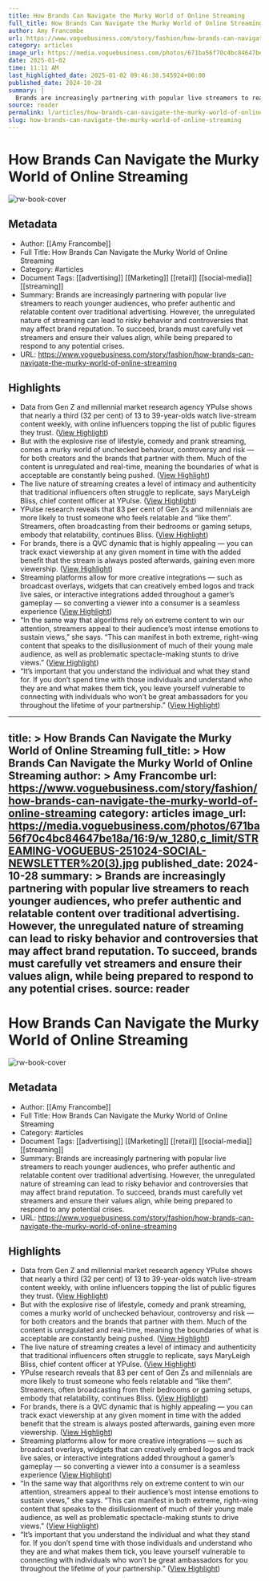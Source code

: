 ```yaml
---
title: How Brands Can Navigate the Murky World of Online Streaming
full_title: How Brands Can Navigate the Murky World of Online Streaming
author: Amy Francombe
url: https://www.voguebusiness.com/story/fashion/how-brands-can-navigate-the-murky-world-of-online-streaming
category: articles
image_url: https://media.voguebusiness.com/photos/671ba56f70c4bc84647be18a/16:9/w_1280,c_limit/STREAMING-VOGUEBUS-251024-SOCIAL-NEWSLETTER%20(3).jpg
date: 2025-01-02
time: 11:11 AM
last_highlighted_date: 2025-01-02 09:46:30.545924+00:00
published_date: 2024-10-28
summary: |
  Brands are increasingly partnering with popular live streamers to reach younger audiences, who prefer authentic and relatable content over traditional advertising. However, the unregulated nature of streaming can lead to risky behavior and controversies that may affect brand reputation. To succeed, brands must carefully vet streamers and ensure their values align, while being prepared to respond to any potential crises.
source: reader
permalink: l/articles/how-brands-can-navigate-the-murky-world-of-online-streaming
slug: how-brands-can-navigate-the-murky-world-of-online-streaming
---
```

# How Brands Can Navigate the Murky World of Online Streaming

![rw-book-cover](https://media.voguebusiness.com/photos/671ba56f70c4bc84647be18a/16:9/w_1280,c_limit/STREAMING-VOGUEBUS-251024-SOCIAL-NEWSLETTER%20(3).jpg)

## Metadata
- Author: [[Amy Francombe]]
- Full Title: How Brands Can Navigate the Murky World of Online Streaming
- Category: #articles
- Document Tags: [[advertising]] [[Marketing]] [[retail]] [[social-media]] [[streaming]] 
- Summary: Brands are increasingly partnering with popular live streamers to reach younger audiences, who prefer authentic and relatable content over traditional advertising. However, the unregulated nature of streaming can lead to risky behavior and controversies that may affect brand reputation. To succeed, brands must carefully vet streamers and ensure their values align, while being prepared to respond to any potential crises.
- URL: https://www.voguebusiness.com/story/fashion/how-brands-can-navigate-the-murky-world-of-online-streaming

## Highlights
- Data from Gen Z and millennial market research agency YPulse shows that nearly a third (32 per cent) of 13 to 39-year-olds watch live-stream content weekly, with online influencers topping the list of public figures they trust. ([View Highlight](https://read.readwise.io/read/01jgk67y4chgya31347ychcfe9))
- But with the explosive rise of lifestyle, comedy and prank streaming, comes a murky world of unchecked behaviour, controversy and risk — for both creators and the brands that partner with them. Much of the content is unregulated and real-time, meaning the boundaries of what is acceptable are constantly being pushed. ([View Highlight](https://read.readwise.io/read/01jgk69yazwjekr83av6yak51k))
- The live nature of streaming creates a level of intimacy and authenticity that traditional influencers often struggle to replicate, says MaryLeigh Bliss, chief content officer at YPulse. ([View Highlight](https://read.readwise.io/read/01jgk6abqav9edeg6j31hvhr42))
- YPulse research reveals that 83 per cent of Gen Zs and millennials are more likely to trust someone who feels relatable and “like them”. Streamers, often broadcasting from their bedrooms or gaming setups, embody that relatability, continues Bliss. ([View Highlight](https://read.readwise.io/read/01jgk6aqdb68rr6pe4neyvh95v))
- For brands, there is a QVC dynamic that is highly appealing — you can track exact viewership at any given moment in time with the added benefit that the stream is always posted afterwards, gaining even more viewership. ([View Highlight](https://read.readwise.io/read/01jgk6cf2n4jzj56y614v4p2t4))
- Streaming platforms allow for more creative integrations — such as broadcast overlays, widgets that can creatively embed logos and track live sales, or interactive integrations added throughout a gamer’s gameplay — so converting a viewer into a consumer is a seamless experience ([View Highlight](https://read.readwise.io/read/01jgk6ckkbxq74pmbm0trpz0qw))
- “In the same way that algorithms rely on extreme content to win our attention, streamers appeal to their audience’s most intense emotions to sustain views,” she says. “This can manifest in both extreme, right-wing content that speaks to the disillusionment of much of their young male audience, as well as problematic spectacle-making stunts to drive views.” ([View Highlight](https://read.readwise.io/read/01jgk6eev0pnbqgqkppr52empb))
- “It’s important that you understand the individual and what they stand for. If you don’t spend time with those individuals and understand who they are and what makes them tick, you leave yourself vulnerable to connecting with individuals who won’t be great ambassadors for you throughout the lifetime of your partnership.” ([View Highlight](https://read.readwise.io/read/01jgk6hkgmdtprmr74psry9c2e))


---
title: >
  How Brands Can Navigate the Murky World of Online Streaming
full_title: >
  How Brands Can Navigate the Murky World of Online Streaming
author: >
  Amy Francombe
url: https://www.voguebusiness.com/story/fashion/how-brands-can-navigate-the-murky-world-of-online-streaming
category: articles
image_url: https://media.voguebusiness.com/photos/671ba56f70c4bc84647be18a/16:9/w_1280,c_limit/STREAMING-VOGUEBUS-251024-SOCIAL-NEWSLETTER%20(3).jpg
published_date: 2024-10-28
summary: >
  Brands are increasingly partnering with popular live streamers to reach younger audiences, who prefer authentic and relatable content over traditional advertising. However, the unregulated nature of streaming can lead to risky behavior and controversies that may affect brand reputation. To succeed, brands must carefully vet streamers and ensure their values align, while being prepared to respond to any potential crises.
source: reader
---
# How Brands Can Navigate the Murky World of Online Streaming

![rw-book-cover](https://media.voguebusiness.com/photos/671ba56f70c4bc84647be18a/16:9/w_1280,c_limit/STREAMING-VOGUEBUS-251024-SOCIAL-NEWSLETTER%20(3).jpg)

## Metadata
- Author: [[Amy Francombe]]
- Full Title: How Brands Can Navigate the Murky World of Online Streaming
- Category: #articles
- Document Tags: [[advertising]] [[Marketing]] [[retail]] [[social-media]] [[streaming]] 
- Summary: Brands are increasingly partnering with popular live streamers to reach younger audiences, who prefer authentic and relatable content over traditional advertising. However, the unregulated nature of streaming can lead to risky behavior and controversies that may affect brand reputation. To succeed, brands must carefully vet streamers and ensure their values align, while being prepared to respond to any potential crises.
- URL: https://www.voguebusiness.com/story/fashion/how-brands-can-navigate-the-murky-world-of-online-streaming

## Highlights
- Data from Gen Z and millennial market research agency YPulse shows that nearly a third (32 per cent) of 13 to 39-year-olds watch live-stream content weekly, with online influencers topping the list of public figures they trust. ([View Highlight](https://read.readwise.io/read/01jgk67y4chgya31347ychcfe9))
- But with the explosive rise of lifestyle, comedy and prank streaming, comes a murky world of unchecked behaviour, controversy and risk — for both creators and the brands that partner with them. Much of the content is unregulated and real-time, meaning the boundaries of what is acceptable are constantly being pushed. ([View Highlight](https://read.readwise.io/read/01jgk69yazwjekr83av6yak51k))
- The live nature of streaming creates a level of intimacy and authenticity that traditional influencers often struggle to replicate, says MaryLeigh Bliss, chief content officer at YPulse. ([View Highlight](https://read.readwise.io/read/01jgk6abqav9edeg6j31hvhr42))
- YPulse research reveals that 83 per cent of Gen Zs and millennials are more likely to trust someone who feels relatable and “like them”. Streamers, often broadcasting from their bedrooms or gaming setups, embody that relatability, continues Bliss. ([View Highlight](https://read.readwise.io/read/01jgk6aqdb68rr6pe4neyvh95v))
- For brands, there is a QVC dynamic that is highly appealing — you can track exact viewership at any given moment in time with the added benefit that the stream is always posted afterwards, gaining even more viewership. ([View Highlight](https://read.readwise.io/read/01jgk6cf2n4jzj56y614v4p2t4))
- Streaming platforms allow for more creative integrations — such as broadcast overlays, widgets that can creatively embed logos and track live sales, or interactive integrations added throughout a gamer’s gameplay — so converting a viewer into a consumer is a seamless experience ([View Highlight](https://read.readwise.io/read/01jgk6ckkbxq74pmbm0trpz0qw))
- “In the same way that algorithms rely on extreme content to win our attention, streamers appeal to their audience’s most intense emotions to sustain views,” she says. “This can manifest in both extreme, right-wing content that speaks to the disillusionment of much of their young male audience, as well as problematic spectacle-making stunts to drive views.” ([View Highlight](https://read.readwise.io/read/01jgk6eev0pnbqgqkppr52empb))
- “It’s important that you understand the individual and what they stand for. If you don’t spend time with those individuals and understand who they are and what makes them tick, you leave yourself vulnerable to connecting with individuals who won’t be great ambassadors for you throughout the lifetime of your partnership.” ([View Highlight](https://read.readwise.io/read/01jgk6hkgmdtprmr74psry9c2e))


